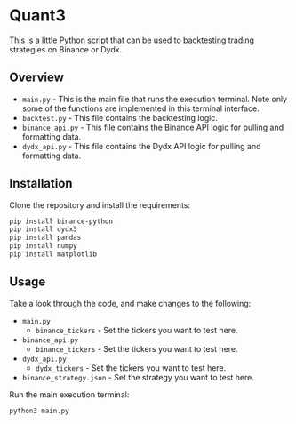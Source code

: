 # Quant3

This is a little Python script that can be used to backtesting trading strategies on Binance or Dydx.

## Overview

- `main.py` - This is the main file that runs the execution terminal. Note only some of the functions are implemented in this terminal interface.
- `backtest.py` - This file contains the backtesting logic.
- `binance_api.py` - This file contains the Binance API logic for pulling and formatting data.
- `dydx_api.py` - This file contains the Dydx API logic for pulling and formatting data.


## Installation

Clone the repository and install the requirements:

```bash
pip install binance-python
pip install dydx3
pip install pandas
pip install numpy
pip install matplotlib
```

## Usage

Take a look through the code, and make changes to the following:

- `main.py` 
    - `binance_tickers` - Set the tickers you want to test here.
- `binance_api.py`
    - `binance_tickers` - Set the tickers you want to test here.
- `dydx_api.py`
    - `dydx_tickers` - Set the tickers you want to test here.
- `binance_strategy.json` - Set the strategy you want to test here.

Run the main execution terminal:

```bash
python3 main.py
```

